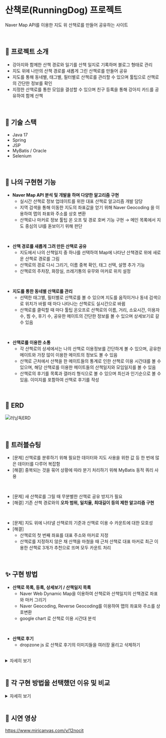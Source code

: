 # 산책로(RunningDog) 프로젝트

Naver Map API를 이용한 지도 위 산책로를 만들어 공유하는 사이트

<br>

## 🚀 프로젝트 소개

* 강아지와 함께한 산책 경로와 일기를 산책 일지로 기록하며 블로그 형태로 관리
* 지도 위에 나만의 산책 경로를 새롭게 그린 산책로를 만들어 공유
* 지도를 통해 동네별, 태그별, 필터별로 산책로를 관리할 수 있으며 툴팁으로 산책로의 간단한 정보를 확인
* 지정한 산책로를 통한 모임을 결성할 수 있으며 친구 등록을 통해 강아지 카드를 공유하여 함께 산책

<br>

## 📍 기술 스택

* Java 17
* Spring
* JSP
* MyBatis / Oracle
* Selenium

<br>

## 📍 나의 구현현 기능

* **Naver Map API 분석 및 개발을 하며 다양한 알고리즘 구현**
  * 실시간 산책로 정보 업데이트를 위한 대표 산책로 알고리즘 개발 담당
  * 지역 검색을 통해 이동한 지도의 좌표값을 얻기 위해 Naver Geocoding 을 이용하여 맵의 좌표와 주소를 상호 변환
  * 산책로나 마커로 정보 툴팁 온 오프 및 경로 호버 기능 구현 → 메인 목록에서 지도 중심의 UI를 돋보이기 위해 판단

<br>

* **산책 경로를 새롭게 그려 만든 산책로 공유**
  * 지도에서 나의 산책일지 중 하나를 선택하여 Map에 나타난 산책경로 위에 새로운 산책로 경로를 그림
  * 산책로의 경로 다시 그리기, 이름 중복 확인, 태그 선택, 설명 추가 기능
  * 산책로의 주차장, 화장실, 쓰레기통의 유무와 마커로 위치 설정

<br>

* **지도를 통한 동네별 산책로를 관리**
  * 선택한 태그별, 필터별로 산책로를 볼 수 있으며 지도를 움직이거나 동네 검색으로 위치가 바뀔 때 마다 나타나는 산책로도 실시간으로 바뀜
  * 산책로를 클릭할 때 마다 툴팁 온오프로 산책로의 이름, 거리, 소요시간, 이용자 수, 찜 수, 후기 수, 공유한 메이트의 간단한 정보를 볼 수 있으며 상세보기로 갈 수 있음

<br>

* **산책로를 이용한 소통**
  * 각 산책로의 상세에서는 나의 산책로 이용정보를 간단하게 볼 수 있으며, 공유한 메이트와 가장 많이 이용한 메이트의 정보도 볼 수 있음
  * 산책로 근처에서 산책을 한 메이트들의 통계로 인한 산책로 이용 시간대를 볼 수 있으며, 해당 산책로를 이용한 메이트들의 산책일지와 모임일지를 볼 수 있음
  * 산책로의 후기를 목록과 갤러리 형식으로 볼 수 있으며 최신과 인기순으로 볼 수 있음. 이미지를 포함하여 산책로 후기를 작성

<br>

## 📝 ERD

![러닝독ERD](https://github.com/jeon-jyo/RunningDogJH/assets/96943317/2b64260e-223f-4259-875f-26087090296a)

<br>

## 📌 트러블슈팅

* [문제] 산책로를 분류하기 위해 필요한 데이터와 지도 사용을 위한 값 등 한 번에 많은 데이터를 다루어 복잡함
* [해결] 중복되는 것을 묶어 상황에 따라 분기 처리하기 위해 MyBatis 동적 쿼리 사용

<br>

* [문제] 새 산책로를 그릴 때 무분별한 산책로 공유 방지가 필요
* [해결] 기존 산책 경로와의 **오차 범위, 일치율, 최대길이 등의 제한 알고리즘 구현**

<br>

* [문제] 지도 위에 나타낼 산책로의 기준과 산책로 이용 수 카운트에 대한 모호성
* [해결]
  * 산책로의 첫 번째 좌표를 대표 주소와 마커로 지정
  * 산책로를 지정하지 않은 채 산책을 마쳤을 때 근처 산책로 대표 마커로 최근 이용한 산책로 3개가 추천으로 뜨며 모두 카운트 처리

<br>

## ✨ 구현 방법

* **산책로 목록, 등록, 상세보기 / 산책일지 목록**
  * Naver Web Dynamic Map을 이용하여 산책로와 산책일지의 산책경로 좌표와 마커 그리기
  *  Naver Geocoding, Reverse Geocoding를 이용하여 맵의 좌표와 주소를 상호변환
  * google chart 로 산책로 이용 시간대 분석

<br>

* **산책로 후기**
  * dropzone js 로 산책로 후기의 이미지들을 여러장 올리고 삭제하기

<br>

<details>
<summary>
  자세히 보기
</summary>

<br>

**산책로 목록**에서는 먼저 제가 설정한 지역의 중심주소를 얻고 좌표로 바꾸어 맵의 센터로 지정했습니다. 지역 설정을 하지 않으면 서울 전체의 중심 주소가 센터가 됩니다. 그리고 직사각형의 지도의 각 꼭짓점 안에 해당하는 산책로 마커들 중 대표 10개가 나오는데 그 때 제가 선택한 태그나 이용자 순 등의 필터도 함께 거쳐서 산출이 됩니다.
또한 지도를 줌인 줌아웃하거나 이동할 때 마다 이벤트가 발생하여 바뀐 꼭짓점 기준으로, 계산이 일어나서 최대 10개의 산책로 목록들이 계속 바뀝니다.

**산책로 등록**에서는 제가 기록한 산책일지의 좌표와 새로 그린 좌표를 비교합니다. 제가 새로 좌표를 찍을 때 마다 앞에 찍은 좌표와의 각도를 계산해서 폴리라인을 그립니다.
산책로 좌표들은 모두 기존 산책일지 좌표와 30퍼 센트는 일치해야 하고, 좌표들은 각각 가까운 산책기록 좌표와 50미터의 오차범위 제한이 있고, 전체 산책로의 길이도 산책일지 기록보다 짧게만 가능하게 했습니다.
산책 경로의 첫 번째 좌표는 대표 주소와 대표 마커가 됩니다.

**산책로 상세**에서는 먼저 해당 산책로를 이용한 산책일지를 24시간 기준으로 나누어 이용 시간대를 분석해 도표로 나누었습니다. 산책로에 해당하는 모든 후기나 산책일지, 모임일지의 정렬 기준의 제일 첫 번째는 제가 남긴 기록들입니다. 그 뒤로 최신순 인기순으로 선택이 가능합니다.
</details>

<br>

## 📑 각 구현 방법을 선택했던 이유 및 비교

<details>
<summary>
  자세히 보기
</summary>

<br>

* **Naver Maps API** <br>
무료로 사용할 수 있었고, 오픈소스를 통해 여러가지 예제로 공부하기 수월하였습니다. 프로젝트를 구상할 때 우리가 생각한 게 알고리즘으로 구현이 될지 빠른 기초구현과 시도를 하기에 알맞았기에 채택하였습니다. 작동방식과 구현방법에 익숙해지고나니 응용하기 좋았습니다.

* **산책로 메인 - 대표 산책로 목록 10개와 여러가지 필터** <br>
산책로 메인의 디자인은 자전거 라이딩 기록 어플로 유명한 STRAVA 를 참고하였습니다. 산책 사이트의 정체성을 나타내는 맵을 크게 띄우고 그 맵을 간단하게 조작하며 빠르게 값이 바뀌는 스타일리쉬한 느낌을 주는 게 목표였습니다.
여러가지 기준에 따라 항상 대표 산책로 10개를 도출해내는 방식으로 하였고, 각각 대표 주소와 대표 마커를 사용하여 구분을 하였습니다.

  * **MyBatis 동적 쿼리** <br>
산책로 메인은 하나의 지도에서 여러가지 작동으로 값이 바뀝니다.
크게 산책로 추천 목록, 등록한 목록, 찜한 목록으로 나뉘며 지도 API 사용을 위한 값들(지도의 중심 좌표, 각 꼭짓점의 좌표 등)과 선택한 태그와 필터를 통해 세부적으로 계산합니다.
중복되는 것을 최대한 묶어 필요한 모든 값을 한꺼번에 다루기 때문에 오히려 더 알고리즘을 통해 체계적으로 풀어내는 고민을 많이 하였습니다. 그래서 상황에 따라 분기 처리를 유동적으로 하는 MyBatis의 동적쿼리가 알맞았고 jstl을 사용해보아서 금방 적응하였습니다. 많은 값을 한 번에 처리하기 때문에 꼬이지 않게 조심해서 하다보니 개발 후반부에서는 빠르게 작업이 되었습니다.

* **산책로 이용 시간대 - Google Chart** <br>
Google Charts는 GET 요청으로 구동되는 차트여서 JavaScript 기반 Chart.js 보다는 덜 안전하다고 들었습니다. 하지만 많은 사람들이 잘 이용해왔고 예전에 이미 써 보았기 때문에 익숙해서 사용하였습니다.
</details>

<br>

## 📑 시연 영상

https://www.miricanvas.com/v/12nocit
